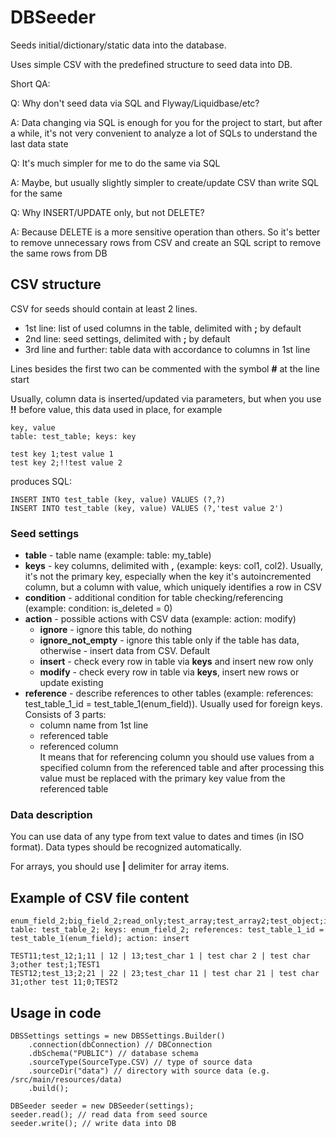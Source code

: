 # DBSeeder

Seeds initial/dictionary/static data into the database.

Uses simple CSV with the predefined structure to seed data into DB.

Short QA:

Q: Why don't seed data via SQL and Flyway/Liquidbase/etc?                                                                                                                                                                         

A: Data changing via SQL is enough for you for the project to start, but after a while, it's not very convenient to analyze a lot of SQLs to understand the last data state
  

Q: It's much simpler for me to do the same via SQL

A: Maybe, but usually slightly simpler to create/update CSV than write SQL for the same


Q: Why INSERT/UPDATE only, but not DELETE?

A: Because DELETE is a more sensitive operation than others. So it's better to remove unnecessary rows from CSV and create an SQL script to remove the same rows from DB
  

## CSV structure


CSV for seeds should contain at least 2 lines.                                                                                                                                                                                    
                                                                                                                                                                                                                                    
  * 1st line: list of used columns in the table, delimited with **;** by default                                                                                                                                                            
  * 2nd line: seed settings, delimited with **;** by default                                                                                                                                                                            
  * 3rd line and further: table data with accordance to columns in 1st line                                                                                                                                                         
                                                                                                                                                                                                                                  

Lines besides the first two can be commented with the symbol **#** at the line start

Usually, column data is inserted/updated via parameters, but when you use **!!** before value, this data used in place, for example
```
key, value
table: test_table; keys: key                                                                                                                     
                                                                                                                                                                                                                                    
test key 1;test value 1
test key 2;!!test value 2
```

produces SQL:
```
INSERT INTO test_table (key, value) VALUES (?,?)
INSERT INTO test_table (key, value) VALUES (?,'test value 2')
```                                                                                                                                                                                                                      

### Seed settings

  * **table** - table name (example: table: my_table)                                                                                                                                                                               
  * **keys** - key columns, delimited with **,** (example: keys: col1, col2). Usually, it's not the primary key, especially when the key it's autoincremented column, but a column with value, which uniquely identifies a row in CSV                
  * **condition** - additional condition for table checking/referencing (example: condition: is_deleted = 0)                                                                                                                        
  * **action** - possible actions with CSV data (example: action: modify)                                                                                                                                                           
      * **ignore** - ignore this table, do nothing                                                                                                                                                                                  
      * **ignore_not_empty** - ignore this table only if the table has data, otherwise - insert data from CSV. Default                                                                                                                  
      * **insert** - check every row in table via **keys** and insert new row only                                                                                                                                                  
      * **modify** - check every row in table via **keys**, insert new rows or update existing                                                                                                                                      
  * **reference** - describe references to other tables (example: references: test_table_1_id = test_table_1(enum_field)). Usually used for foreign keys. Consists of 3 parts:                                                      
      * column name from 1st line                                                                                                                                                                                                   
      * referenced table                                                                                                                                                                                                            
      * referenced column                                                                                                                                                                                                           
  It means that for referencing column you should use values from a specified column from the referenced table and after processing this value must be replaced with the primary key value from the referenced table  
  
### Data description


  You can use data of any type from text value to dates and times (in ISO format). Data types should be recognized automatically.                                                                                                 

  For arrays, you should use **|** delimiter for array items.    
  
## Example of CSV file content

```
enum_field_2;big_field_2;read_only;test_array;test_array2;test_object;is_deleted;test_table_1_id                                                                                                                                    
table: test_table_2; keys: enum_field_2; references: test_table_1_id = test_table_1(enum_field); action: insert                                                                                                                     
                                                                                                                                                                                                                                    
TEST11;test_12;1;11 | 12 | 13;test_char 1 | test char 2 | test char 3;other test;1;TEST1                                                                                                                                            
TEST12;test_13;2;21 | 22 | 23;test_char 11 | test char 21 | test char 31;other test 11;0;TEST2
```   


## Usage in code

```
DBSSettings settings = new DBSSettings.Builder()                                                                                                                                                                            
    .connection(dbConnection) // DBConnection
    .dbSchema("PUBLIC") // database schema
    .sourceType(SourceType.CSV) // type of source data
    .sourceDir("data") // directory with source data (e.g. /src/main/resources/data)
    .build();                                                                                                                                                                                                           

DBSeeder seeder = new DBSeeder(settings);                                                                                                                                                                                   
seeder.read(); // read data from seed source
seeder.write(); // write data into DB
```
